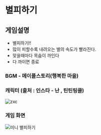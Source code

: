 # 별피하기

## 게임설명
- 별피하기!!
- 많이 피할수록 내려오는 별의 속도가 빨라진다.
- 맞을때마다 목숨이 까인다
- 다 까이면 종료

### BGM - 메이플스토리(행복한 마을)

### 캐릭터 (출처 : 인스타 - 난 , 틴틴팅클)

![zxc](https://user-images.githubusercontent.com/89058117/155681485-3e4b0fbd-8ae4-4acb-a68a-d6eb202d9568.png)

### 게임 화면

![미니 별피하기](https://user-images.githubusercontent.com/89058117/155681408-9a49c3d8-67a6-4acc-b268-94177a88e9d9.png)


